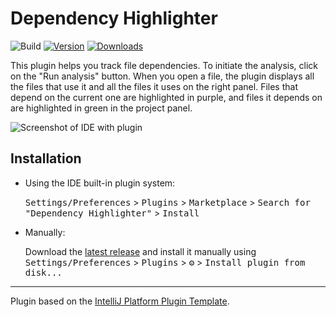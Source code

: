 # Dependency Highlighter

![Build](https://github.com/pberdnik/dependency-highlighter/workflows/Build/badge.svg)
[![Version](https://img.shields.io/jetbrains/plugin/v/PLUGIN_ID.svg)](https://plugins.jetbrains.com/plugin/22926-dependency-highlighter)
[![Downloads](https://img.shields.io/jetbrains/plugin/d/PLUGIN_ID.svg)](https://plugins.jetbrains.com/plugin/22926-dependency-highlighter)

<!-- Plugin description -->

This plugin helps you track file dependencies.
To initiate the analysis, click on the "Run analysis" button.
When you open a file, the plugin displays all the files that use it and all the files it uses on the right panel.
Files that depend on the current one are highlighted in purple, and files it depends on are highlighted in green
in the project panel.
<!-- Plugin description end -->

<img src="https://pberdnik.github.io/res/example.png" alt="Screenshot of IDE with plugin"/>

## Installation

- Using the IDE built-in plugin system:

  <kbd>Settings/Preferences</kbd> > <kbd>Plugins</kbd> > <kbd>Marketplace</kbd> > <kbd>Search for "Dependency
  Highlighter"</kbd> >
  <kbd>Install</kbd>

- Manually:

  Download the [latest release](https://github.com/pberdnik/dependency-highlighter/releases/latest) and install it
  manually using
  <kbd>Settings/Preferences</kbd> > <kbd>Plugins</kbd> > <kbd>⚙️</kbd> > <kbd>Install plugin from disk...</kbd>

---
Plugin based on the [IntelliJ Platform Plugin Template][template].

[template]: https://github.com/JetBrains/intellij-platform-plugin-template

[docs:plugin-description]: https://plugins.jetbrains.com/docs/intellij/plugin-user-experience.html#plugin-description-and-presentation
